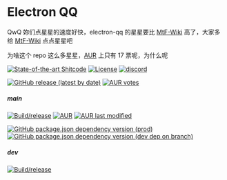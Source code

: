 # Electron QQ

QwQ 妳们点星星的速度好快，electron-qq 的星星要比 [MtF-Wiki](https://github.com/mtf-wiki/MtF-Wiki) 高了，大家多给 [MtF-Wiki](https://github.com/mtf-wiki/MtF-Wiki) 点点星星吧

为啥这个 repo 这么多星星，[AUR](https://aur.archlinux.org/packages/electron-qq/) 上只有 17 票呢，为什么呢

[![State-of-the-art Shitcode](https://img.shields.io/static/v1?label=State-of-the-art&message=Shitcode&color=7B5804)](https://github.com/trekhleb/state-of-the-art-shitcode)
[![License](https://img.shields.io/aur/license/electron-qq)](https://github.com/Clansty/electron-qq/blob/main/LICENSE)
[![discord](https://img.shields.io/static/v1?label=chat&message=discord&color=7289da&logo=discord)](https://discord.gg/gKnU7BARzv)

[![GitHub release (latest by date)](https://img.shields.io/github/downloads/Clansty/electron-qq/latest/total)](https://github.com/Clansty/electron-qq/releases/latest)
[![AUR votes](https://img.shields.io/aur/votes/electron-qq)](https://aur.archlinux.org/packages/electron-qq/)

##### main
[![Build/release](https://github.com/Clansty/electron-qq/actions/workflows/main.yml/badge.svg?branch=main)](https://github.com/Clansty/electron-qq/actions/workflows/main.yml)
[![AUR](https://img.shields.io/aur/version/electron-qq)](https://aur.archlinux.org/packages/electron-qq/)
[![AUR last modified](https://img.shields.io/aur/last-modified/electron-qq)](https://aur.archlinux.org/packages/electron-qq/)

[![GitHub package.json dependency version (prod)](https://img.shields.io/github/package-json/dependency-version/clansty/electron-qq/oicq)](https://github.com/takayama-lily/oicq)
[![GitHub package.json dependency version (dev dep on branch)](https://img.shields.io/github/package-json/dependency-version/clansty/electron-qq/dev/electron?logo=electron)](https://electronjs.org)

##### dev
[![Build/release](https://github.com/Clansty/electron-qq/actions/workflows/main.yml/badge.svg?branch=dev)](https://github.com/Clansty/electron-qq/actions/workflows/main.yml)
